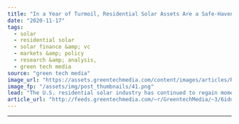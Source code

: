 ```yaml
---
title: "In a Year of Turmoil, Residential Solar Assets Are a Safe-Haven Investment"
date: "2020-11-17"
tags: 
  - solar
  - residential solar
  - solar finance &amp; vc
  - markets &amp; policy
  - research &amp; analysis,
  - green tech media
source: "green tech media"
image_url: "https://assets.greentechmedia.com/content/images/articles/Rooftop_Solar_Installers_Residential_XL.jpg"
image_fp: "/assets/img/post_thumbnails/41.png"
lead: "The U.S. residential solar industry has continued to regain momentum after a challenging spring season due to the coronavirus crisis. On top of demand recovery, strong asset performance throughout the pandemic has proven that residential solar is pri ..."
article_url: "http://feeds.greentechmedia.com/~r/GreentechMedia/~3/6iddKZYj4Vk/in-a-year-of-turmoil-residential-solar-assets-are-a-safe-haven-investment"
---
```


---
